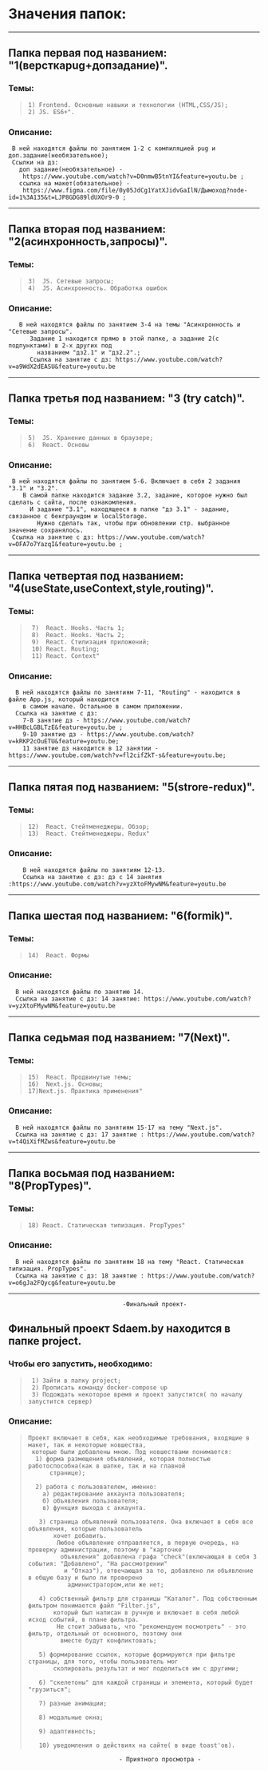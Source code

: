 # Значения папок:
_______________________________________________________

## Папка первая под названием: "1(версткаpug+допзадание)". 
### Темы:
>     1) Frontend. Основные навыки и технологии (HTML,CSS/JS); 
>     2) JS. ES6+". 
  ### Описание:
     В ней находятся файлы по занятием 1-2 с компиляцией pug и доп.задание(необязательное);
     Ссылки на дз:
       доп задание(необязательное) - 
        https://www.youtube.com/watch?v=D0nmwB5tnYI&feature=youtu.be ;
       ссылка на макет(обязательное) - 
        https://www.figma.com/file/0y05JdCg1YatXJidvGaIlN/Дымоход?node-id=1%3A135&t=LJP8GDG89ldUXOr9-0 ;
__________________________________

## Папка вторая под названием: "2(асинхронность,запросы)". 
### Темы:
>     3)  JS. Сетевые запросы; 
>     4)  JS. Асинхронность. Обработка ошибок
  ### Описание:
       В ней находятся файлы по занятием 3-4 на темы "Асинхронность и  "Сетевые запросы". 
          Задание 1 находится прямо в этой папке, а задание 2(с подпунктами) в 2-х других под 
            названием "дз2.1" и "дз2.2".;
          Ссылка на занятие с дз: https://www.youtube.com/watch?v=a9WdX2dEASU&feature=youtu.be
__________________________________

## Папка третья под названием: "3 (try catch)".
### Темы:
>     5)  JS. Хранение данных в браузере; 
>     6)  React. Основы
  ### Описание:
     В ней находятся файлы по занятием 5-6. Включает в себя 2 задания "3.1" и "3.2". 
        В самой папке находится задание 3.2, задание, которое нужно был сделать с сайта, после ознакомления. 
          И задание "3.1", находящееся в папке "дз 3.1" - задание, связанное с бекграундом и localStorage. 
            Нужно сделать так, чтобы при обновлении стр. выбранное значение сохранялось.
     Ссылка на занятие с дз: https://www.youtube.com/watch?v=OFA7o7YazqI&feature=youtu.be ;
___________________________________

## Папка четвертая под названием: "4(useState,useContext,style,routing)".
### Темы:
>      7)  React. Hooks. Часть 1; 
>      8)  React. Hooks. Часть 2; 
>      9)  React. Стилизация приложений;
>      10) React. Routing;
>      11) React. Context"
  ### Описание:
      В ней находятся файлы по занятиям 7-11, "Routing" - находится в файле App.js, который находится 
        в самом начале. Остальное в самом приложении.
      Ссылка на занятие с дз: 
        7-8 занятие дз - https://www.youtube.com/watch?v=HHBcLGBLTzE&feature=youtu.be ; 
        9-10 занятие дз - https://www.youtube.com/watch?v=kRKP2cOuETU&feature=youtu.be; 
        11 занятие дз находится в 12 занятии - https://www.youtube.com/watch?v=fl2cifZkT-s&feature=youtu.be;
___________________________________

## Папка пятая под названием: "5(strore-redux)".
### Темы:
>     12)  React. Стейтменеджеры. Обзор;
>     13)  React. Стейтменеджеры. Redux" 
  ### Описание:
        В ней находятся файлы по занятиям 12-13.
        Ссылка на занятие с дз: дз с 14 занятия :https://www.youtube.com/watch?v=yzXtoFMywNM&feature=youtu.be
___________________________________

## Папка шестая под названием: "6(formik)".
### Темы:
>     14)  React. Формы
  ### Описание:
      В ней находятся файлы по занятию 14.
      Ссылка на занятие с дз: 14 занятие: https://www.youtube.com/watch?v=yzXtoFMywNM&feature=youtu.be
____________________________________

## Папка седьмая под названием: "7(Next)".
### Темы:
>     15)  React. Продвинутые темы;
>     16)  Next.js. Основы;
>     17)Next.js. Практика применения"
  ### Описание:
      В ней находятся файлы по занятиям 15-17 на тему "Next.js".
      Ссылка на занятие с дз: 17 занятие : https://www.youtube.com/watch?v=t4QiXifMZws&feature=youtu.be
____________________________________

## Папка восьмая под названием: "8(PropTypes)".
### Темы:
>     18) React. Статическая типизация. PropTypes"
  ### Описание:
      В ней находятся файлы по занятиям 18 на тему "React. Статическая типизация. PropTypes".
      Ссылка на занятие с дз: 18 занятие : https://www.youtube.com/watch?v=o6gJa2FQycg&feature=youtu.be
_____________________________________

                                    -Финальный проект-

## Финальный проект Sdaem.by находится в папке project. 
### Чтобы его запустить, необходимо:
>      1) Зайти в папку project;
>      2) Прописать команду docker-compose up
>      3) Подождать некоторое время и проект запустится( по началу запустится сервер)
### Описание:
>     Проект включает в себя, как необходимые требования, входящие в макет, так и некоторые новшества,
>      которые были добавлены мною. Под новшествами понимается:
>       1) форма размещения объявлений, которая полностью работоспособна(как в шапке, так и на главной 
>           странице);
>            
>       2) работа с пользователем, именно:
>         а) редактирование аккаунта пользователя;
>         б) объявления пользователя;
>         в) функция выхода с аккаунта.
  >                
>        3) страница объявлений пользователя. Она включает в себя все объявления, которые пользователь 
>            хочет добавить. 
>             Любое объявление отправляется, в первую очередь, на проверку администрации, поэтому в "карточке 
>              объявления" добавлена графа "check"(включающая в себя 3 события: "Добавлено", "На рассмотрении" 
>               и "Отказ"), отвечающая за то, добавлено ли объявление в общую базу и было ли проверено 
>                администратором,или же нет;
>                     
>        4) собственный фильтр для страницы "Каталог". Под собственным фильтром понимается файл "Filter.js", 
>            который был написан в ручную и включает в себя любой исход событий, в плане фильтра. 
>             Не стоит забывать, что "рекомендуем посмотреть" - это фильтр, отдельный от основного, поэтому они
>              вместе будут конфликтовать;
>             
>        5) формирование ссылок, которые формируются при фильтре страницы, для того, чтобы пользователь мог 
>            скопировать результат и мог поделиться им с другими;
>                 
>        6) "скелетоны" для каждой страницы и элемента, который будет "грузиться";
>            
>        7) разные анимации;
>            
>        8) модальные окна;
>            
>        9) адаптивность;
>            
>        10) уведомления о действиях на сайте( в виде toast'ов).
                                        
                                   - Приятного просмотра -
      
